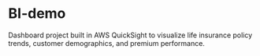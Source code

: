 # BI-demo
Dashboard project built in AWS QuickSight to visualize life insurance policy trends, customer demographics, and premium performance. 
